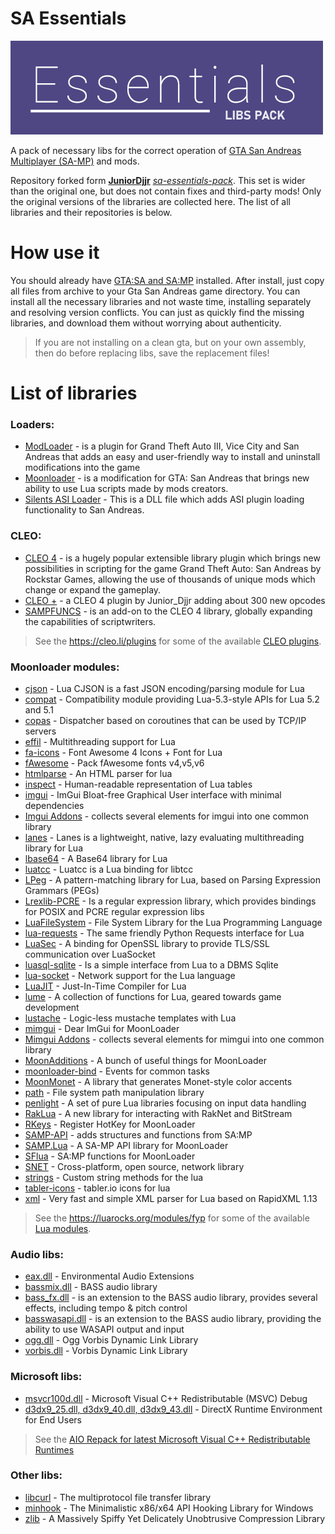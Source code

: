 # SA Essentials

[![](https://github.com/ins1x/sa-essentials/raw/main/CLEO/(for%20developers)/gta-sa-lib-pack-essentials.png)](https://www.mixmods.com.br/2019/06/sa-essentials-pack/)

A pack of necessary libs for the correct operation of [GTA San Andreas Multiplayer (SA-MP)](https://sampwiki.blast.hk/) and mods.  

Repository forked form [**JuniorDjjr**](https://github.com/JuniorDjjr) [*sa-essentials-pack*](https://www.mixmods.com.br/2019/06/sa-essentials-pack/). This set is wider than the original one, but does not contain fixes and third-party mods! Only the original versions of the libraries are collected here. The list of all libraries and their repositories is below.

# How use it 

You should already have [GTA:SA and SA:MP](https://www.sa-mp.mp/downloads/) installed.
After install, just copy all files from archive to your Gta San Andreas game directory. You can install all the necessary libraries and not waste time, installing separately and resolving version conflicts. You can just as quickly find the missing libraries, and download them without worrying about authenticity.

> If you are not installing on a clean gta, but on your own assembly, then do before replacing libs, save the replacement files!

# List of libraries

### Loaders:
- [ModLoader](https://gtaforums.com/topic/669520-mod-loader/) - is a plugin for Grand Theft Auto III, Vice City and San Andreas that adds an easy and user-friendly way to install and uninstall modifications into the game
- [Moonloader](https://gtaforums.com/topic/890987-moonloader/) - is a modification for GTA: San Andreas that brings new ability to use Lua scripts made by mods creators. 
- [Silents ASI Loader](http://www.gtagarage.com/mods/show.php?id=21709) - This is a DLL file which adds ASI plugin loading functionality to San Andreas.

### CLEO:
- [CLEO 4](http://cleo.li/download.html) - is a hugely popular extensible library plugin which brings new possibilities in scripting for the game Grand Theft Auto: San Andreas by Rockstar Games, allowing the use of thousands of unique mods which change or expand the gameplay. 
- [CLEO +](https://www.mixmods.com.br/2023/10/cleoplus/) - a CLEO 4 plugin by Junior_Djjr adding about 300 new opcodes
- [SAMPFUNCS](https://www.blast.hk/threads/17/) - is an add-on to the CLEO 4 library, globally expanding the capabilities of scriptwriters.

> See the https://cleo.li/plugins for some of the available [CLEO plugins](https://cleo.li/download.html#plugins).

### Moonloader modules:
- [cjson](https://github.com/openresty/lua-cjson/tree/master) - Lua CJSON is a fast JSON encoding/parsing module for Lua
- [compat](https://github.com/lunarmodules/lua-compat-5.3) - Compatibility module providing Lua-5.3-style APIs for Lua 5.2 and 5.1
- [copas](https://github.com/lunarmodules/copas/tree/master) - Dispatcher based on coroutines that can be used by TCP/IP servers
- [effil](https://github.com/effil/effil) - Multithreading support for Lua
- [fa-icons](https://gitlab.com/THE-FYP/lua-fa-icons-4) - Font Awesome 4 Icons + Font for Lua
- [fAwesome](https://www.blast.hk/threads/111224/) - Pack fAwesome fonts v4,v5,v6
- [htmlparse](https://github.com/msva/lua-htmlparser) - An HTML parser for lua
- [inspect](https://github.com/kikito/inspect.lua) - Human-readable representation of Lua tables
- [imgui](https://github.com/ocornut/imgui) - ImGui Bloat-free Graphical User interface with minimal dependencies
- [Imgui Addons](https://www.blast.hk/threads/27544/) - collects several elements for imgui into one common library
- [lanes](https://luarocks.org/modules/benoitgermain/lanes) - Lanes is a lightweight, native, lazy evaluating multithreading library for Lua
- [lbase64](https://luarocks.org/modules/fyp/lbase64) - A Base64 library for Lua
- [luatcc](https://github.com/zhuomingliang/luatcc) - Luatcc is a Lua binding for libtcc
- [LPeg](https://luarocks.org/modules/gvvaughan/lpeg) - A pattern-matching library for Lua, based on Parsing Expression Grammars (PEGs)
- [Lrexlib-PCRE](https://luarocks.org/modules/rrt/lrexlib-pcre) - Is a regular expression library, which provides bindings for POSIX and PCRE regular expression libs
- [LuaFileSystem](https://luarocks.org/modules/fyp/luafilesystem) - File System Library for the Lua Programming Language
- [lua-requests](https://github.com/THE-FYP/lua-requests) - The same friendly Python Requests interface for Lua
- [LuaSec](https://luarocks.org/modules/fyp/luasec) - A binding for OpenSSL library to provide TLS/SSL communication over LuaSocket
- [luasql-sqlite](https://lunarmodules.github.io/luasql) - Is a simple interface from Lua to a DBMS Sqlite
- [lua-socket](https://github.com/lunarmodules/luasocket) - Network support for the Lua language
- [LuaJIT](https://luajit.org/) - Just-In-Time Compiler for Lua
- [lume](https://github.com/rxi/lume) - A collection of functions for Lua, geared towards game development
- [lustache](https://luarocks.org/modules/luarocks/lustache) - Logic-less mustache templates with Lua
- [mimgui](https://github.com/THE-FYP/mimgui) - Dear ImGui for MoonLoader
- [Mimgui Addons](https://www.blast.hk/threads/127255/) - collects several elements for mimgui into one common library
- [MoonAdditions](https://github.com/THE-FYP/MoonAdditions) - A bunch of useful things for MoonLoader
- [moonloader-bind](https://luarocks.org/modules/fyp/moonloader-bind) - Events for common tasks
- [MoonMonet](https://github.com/Northn/MoonMonet) - A library that generates Monet-style color accents
- [path](https://github.com/moteus/lua-path) - File system path manipulation library
- [penlight](https://luarocks.org/modules/steved/penlight) - A set of pure Lua libraries focusing on input data handling 
- [RakLua](https://www.blast.hk/threads/69433/) - A new library for interacting with RakNet and BitStream
- [RKeys](https://github.com/AnWuPP/rkeys) - Register HotKey for MoonLoader
- [SAMP-API](https://github.com/imring/SAMP-API.lua) - adds structures and functions from SA:MP
- [SAMP.Lua](https://github.com/THE-FYP/SAMP.Lua) - A SA-MP API library for MoonLoader
- [SFlua](https://github.com/SF-lua/SF.lua) - SA:MP functions for MoonLoader
- [SNET](https://github.com/SLMP-Team/SNET) - Cross-platform, open source, network library
- [strings](https://github.com/c0sui/lua_strings) - Custom string methods for the lua
- [tabler-icons](https://github.com/neverlane/moon-tabler-icons) - tabler.io icons for lua 
- [xml](https://github.com/lubyk/xml) - Very fast and simple XML parser for Lua based on RapidXML 1.13

> See the https://luarocks.org/modules/fyp for some of the available [Lua modules](https://github.com/orgs/lunarmodules/repositories?type=all).

### Audio libs:
- [eax.dll](https://gamedev.ru/code/terms/EAX) - Environmental Audio Extensions
- [bassmix.dll](https://www.un4seen.com/) - BASS audio library
- [bass_fx.dll](https://www.un4seen.com/doc/#bass/bass_fx.html) - is an extension to the BASS audio library, provides several effects, including tempo & pitch control
- [basswasapi.dll](https://www.un4seen.com/doc/#basswasapi/basswasapi.html) - is an extension to the BASS audio library, providing the ability
to use WASAPI output and input
- [ogg.dll](https://www.rarewares.org/ogg-libraries.php) - Ogg Vorbis Dynamic Link Library
- [vorbis.dll](https://xiph.org/vorbis/) - Vorbis Dynamic Link Library

### Microsoft libs:
- [msvcr100d.dll](https://www.mixmods.com.br/2015/08/download-de-todas-as-dll-que-voce-precisa/) - Microsoft Visual C++ Redistributable (MSVC) Debug
- [d3dx9_25.dll, d3dx9_40.dll, d3dx9_43.dll](https://www.microsoft.com/ru-ru/download/details.aspx?id=35) - DirectX Runtime Environment for End Users
> See the [AIO Repack for latest Microsoft Visual C++ Redistributable Runtimes](https://github.com/abbodi1406/vcredist/releases)

### Other libs:
- [libcurl](https://curl.se/libcurl/) - The multiprotocol file transfer library
- [minhook](https://github.com/TsudaKageyu/minhook) - The Minimalistic x86/x64 API Hooking Library for Windows
- [zlib](https://zlib.net/) - A Massively Spiffy Yet Delicately Unobtrusive Compression Library

